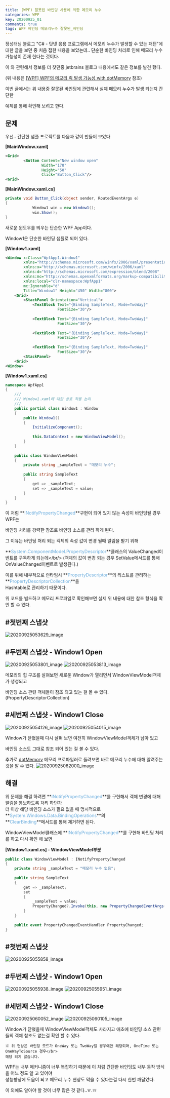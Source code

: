 ```yaml
---
title: (WPF) 잘못된 바인딩 사용에 의한 메모리 누수
categories: WPF
key: 20200925_01
comments: true
tags: WPF 바인딩 메모리누수 잘못된_바인딩
---
```


정성태님 블로그
"C# - 닷넷 응용 프로그램에서 메모리 누수가 발생할 수 있는 패턴"에 대한 글을 보던 중 처음 접한 내용을 보았는데..
단순한 바인딩 처리로 인해 메모리 누수 가능성이 존재 한다는 것이다.

<!--more-->

이 와 관련해서 정보를 더 찾던중 jetbrains 블로그 내용에서도 같은 정보를 발견 했다.

(위 내용은 [[WPF] WPF의 메모리 릭 발생 가능성 with dotMemory](http://arooong.synology.me:5008/List/ContentsView/263) 참조)

이번 글에서는 위 내용중 잘못된 바인딩에 관련해서 실제 메모리 누수가 발생 되는지 간단한

예제를 통해 확인해 보려고 한다.


문제
-

우선.. 간단한 샘플 프로젝트를 다음과 같이 만들어 보았다

**[MainWindow.xaml]**
```xml
<Grid>
        <Button Content="New window open"
                Width="170"
                Height="50"
                Click="Button_Click"/>
<Grid>
```

**[MainWindow.xaml.cs]**
```cs
private void Button_Click(object sender, RoutedEventArgs e)
{
            Window1 win = new Window1();
            win.Show();
}
```

새로운 윈도우를 띄우는 단순한 WPF App이다.

Window1은 단순한 바인딩 샘플로 되어 있다.

**[Window1.xaml]**
```xml
<Window x:Class="WpfApp1.Window1"
        xmlns="http://schemas.microsoft.com/winfx/2006/xaml/presentation"
        xmlns:x="http://schemas.microsoft.com/winfx/2006/xaml"
        xmlns:d="http://schemas.microsoft.com/expression/blend/2008"
        xmlns:mc="http://schemas.openxmlformats.org/markup-compatibility/2006"
        xmlns:local="clr-namespace:WpfApp1"
        mc:Ignorable="d"
        Title="Window1" Height="450" Width="800">
    <Grid>
        <StackPanel Orientation="Vertical">
            <TextBlock Text="{Binding SampleText, Mode=TwoWay}"
                       FontSize="30"/>
 
            <TextBlock Text="{Binding SampleText, Mode=TwoWay}"
                       FontSize="30"/>
 
            <TextBlock Text="{Binding SampleText, Mode=TwoWay}"
                       FontSize="30"/>
 
            <TextBlock Text="{Binding SampleText, Mode=TwoWay}"
                       FontSize="30"/>
        <StackPanel>
    <Grid>
<Window>
```

**[Window1.xaml.cs]**
```cs
namespace WpfApp1
{
    /// 
    /// Window1.xaml에 대한 상호 작용 논리
    /// 
    public partial class Window1 : Window
    {
        public Window1()
        {
            InitializeComponent();
 
            this.DataContext = new WindowViewModel();
        }
    }
 
    public class WindowViewModel
    {
        private string _sampleText = "메모리 누수";
 
        public string SampleText
        {
            get => _sampleText;
            set => _sampleText = value;
        }
    }
}
```

이 처럼 **<span style="color: rgb(107, 173, 222);">INotifyPropertyChanged</span>**구현이 되어 있지 않는 속성이 바인딩될 경우 WPF는

바인딩 처리를 강력한 참조로 바인딩 소스를 관리 하게 된다.

그 이유는 바인딩 처리 되는 객체의 속성 값이 변경 될때 알림을 받기 위해

**<span style="color: rgb(107, 173, 222);">System.ComponentModel.PropertyDescriptor</span>**클래스의 ValueChanged이벤트를 구독하게 되는데</br/>
(객체의 값이 변경 되는 경우 SetValue메서드를 통해 OnValueChanged이벤트로 발생된다.)

이를 위해 내부적으로 런타임시 **<span style="color: rgb(107, 173, 222);">PropertyDescriptor</span>**의 리스트를 관리하는 **<span style="color: rgb(107, 173, 222);">PropertyDescriptorCollection</span>**을</br>
Hashtable로 관리하기 때문이다.

위 코드를 빌드하고 메모리 프로파일로 확인해보면 실제 위 내용에 대한 참조 형식을 확인 할 수 있다.

## **#첫번째 스냅샷**
![20200925053629_image](https://user-images.githubusercontent.com/13028129/148635841-051012fe-d5fc-4a27-8a20-9c4196f6f1a9.png)

## **#두번째 스냅샷 - Window1 Open**
![20200925053801_image](https://user-images.githubusercontent.com/13028129/148635861-5d20a9cb-43b2-4b0e-a78f-60f6b340c3a0.png)
![20200925053813_image](https://user-images.githubusercontent.com/13028129/148635881-2a079850-dede-4d04-9842-bd1ff323acce.png)

메모리의 힙 구조를 살펴보면 새로운 Window가 열리면서 WindowViewModel객체가 생성되고

바인딩 소스 관련 객체들이 참조 되고 있는 걸 볼 수 있다. (PropertyDescriptorCollection)

## **#세번째 스냅샷 - Window1 Close**
![20200925054126_image](https://user-images.githubusercontent.com/13028129/148635910-1223e735-6434-4369-98e1-0f5789c72467.png)
![20200925054015_image](https://user-images.githubusercontent.com/13028129/148635918-cd4d7aa8-7362-45e3-9bd1-66530ef3bfe1.png)

Window가 닫혔을때 다시 살펴 보면 여전히 WindowViewModel객체가 남아 있고

바인딩 소스도 그대로 참조 되어 있는 걸 볼 수 있다.

추가로 [dotMemory](https://www.jetbrains.com/ko-kr/dotmemory/) 메모리 프로파일러로 돌려보면 바로 메모리 누수에 대해 알려주는 것을 알 수 있다.
![20200925062000_image](https://user-images.githubusercontent.com/13028129/148635971-686f3d33-e180-46f8-8679-ff834df4df52.png)

해결
-

위 문제를 해결 하려면 **<span style="color: rgb(107, 173, 222);">INotifyPropertyChanged</span>**를 구현해서 객체 변경에 대해 알림을 통보하도록 처리 하던가<br/>
더 이상 해당 바인딩 소스가 필요 없을 때 명시적으로 **<span style="color: rgb(107, 173, 222);">System.Windows.Data.BindingOperations</span>**의<br/>
**<span style="color: rgb(107, 173, 222);">ClearBinding</span>**메서드를 통해 제거하면 된다.

WindowViewModel클래스에 **<span style="color: rgb(107, 173, 222);">INotifyPropertyChanged</span>**를 구현해 바인딩 처리를 하고 다시 확인 해 보면

**[Window1.xaml.cs] - WindowViewModel부분**
```cs
public class WindowViewModel : INotifyPropertyChanged
{
    private string _sampleText = "메모리 누수 없음";
 
    public string SampleText
    {
        get => _sampleText;
        set
        {
            _sampleText = value;
            PropertyChanged?.Invoke(this, new PropertyChangedEventArgs(nameof(SampleText)));
        }
    }
 
    public event PropertyChangedEventHandler PropertyChanged;
}
```

## **#첫번째 스냅샷**
![20200925055858_image](https://user-images.githubusercontent.com/13028129/148636047-9246c7da-f090-4b4a-b795-e0024f329a5d.png)

## **#두번째 스냅샷 - Window1 Open**
![20200925055938_image](https://user-images.githubusercontent.com/13028129/148636058-93b47c92-c236-4aaa-b841-389b49cba5fd.png)
![20200925055951_image](https://user-images.githubusercontent.com/13028129/148636060-eb9ea045-cabf-4d98-b195-84e298a5b58e.png)

## **#세번째 스냅샷 - Window1 Close**
![20200925060052_image](https://user-images.githubusercontent.com/13028129/148636085-c8c2dfd6-d1e2-40ed-a927-cd9ab623a54d.png)
![20200925060105_image](https://user-images.githubusercontent.com/13028129/148636093-98ca3a70-7299-4b26-acd9-08c7de29518c.png)

Window가 닫혔을때 WindowViewModel객체도 사라지고 애초에 바인딩 소스 관련들의 객체 참조도 없는걸 확인 할 수 있다.

```
※ 위 현상은 바인딩 모드가 OneWay 또는 TwoWay일 경우에만 해당되며, OneTime 또는 OneWayToSource 경우</br>
해당 되지 않습니다.
```

WPF는 내부 메커니즘이 너무 복잡하기 때문에 이 처럼 간단한 바인딩도 내부 동작 방식을 어느 정도 알 고 있어야<br/>
성능향상에 도움이 되고 메모리 누수 현상도 막을 수 있다는걸 다시 한번 깨달았다.</br>

이 외에도 알아야 할 것이 너무 많은 것 같다..ㅠ.ㅠ

